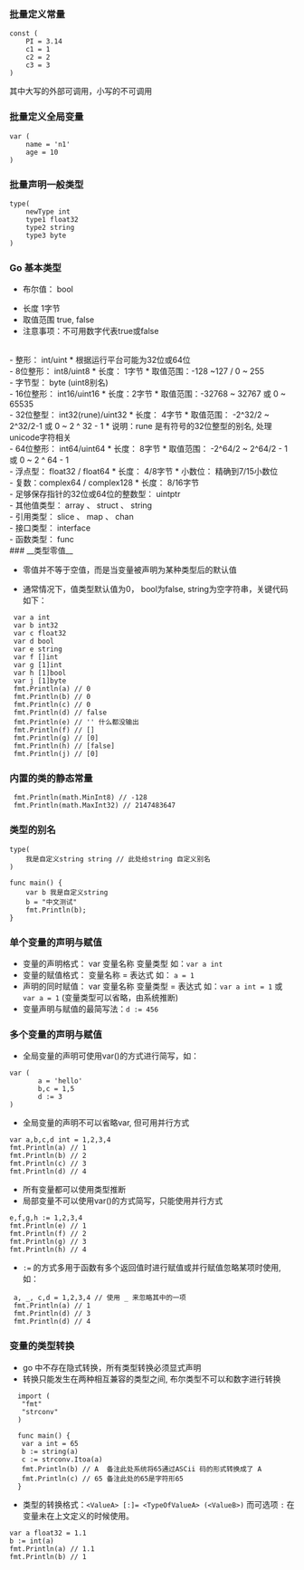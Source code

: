 ### __批量定义常量__
```
const (
    PI = 3.14
    c1 = 1
    c2 = 2
    c3 = 3
)
```
其中大写的外部可调用，小写的不可调用

### __批量定义全局变量__
```
var (
    name = 'n1'
    age = 10
)
```

### __批量声明一般类型__
```
type(
    newType int
    type1 float32
    type2 string
    type3 byte
)
```

### __Go 基本类型__

- 布尔值： bool
 * 长度 1字节
 * 取值范围 true, false
 * 注意事项：不可用数字代表true或false
<br>
- 整形： int/uint
 * 根据运行平台可能为32位或64位
<br>
- 8位整形： int8/uint8
 * 长度： 1字节
 * 取值范围：-128 ~127 / 0 ~ 255
<br>
-  字节型： byte (uint8别名)
<br>
- 16位整形： int16/uint16
 * 长度：2字节
 * 取值范围：-32768 ~ 32767 或 0 ~ 65535
<br>
- 32位整型： int32(rune)/uint32
  * 长度： 4字节
  * 取值范围： -2^32/2 ~ 2^32/2-1 或 0 ~ 2 ^ 32 - 1
  * 说明：rune 是有符号的32位整型的别名, 处理unicode字符相关
<br>
- 64位整形： int64/uint64
 * 长度： 8字节
 * 取值范围： -2^64/2 ~ 2^64/2 - 1 或 0 ~ 2 ^ 64 - 1
<br>
- 浮点型： float32 / float64
  * 长度： 4/8字节
  * 小数位： 精确到7/15小数位
<br>
- 复数：complex64 / complex128
 * 长度： 8/16字节
<br>
- 足够保存指针的32位或64位的整数型：  uintptr
<br>
- 其他值类型： array 、 struct 、 string
<br>
- 引用类型： slice 、 map 、 chan
<br>
- 接口类型： interface
<br>
- 函数类型： func
<br>
### __类型零值__

 - 零值并不等于空值，而是当变量被声明为某种类型后的默认值

 - 通常情况下，值类型默认值为0， bool为false, string为空字符串，关键代码如下：
  ```
   var a int
   var b int32
   var c float32
   var d bool
   var e string
   var f []int
   var g [1]int
   var h [1]bool
   var j [1]byte
   fmt.Println(a) // 0
   fmt.Println(b) // 0
   fmt.Println(c) // 0
   fmt.Println(d) // false
   fmt.Println(e) // '' 什么都没输出
   fmt.Println(f) // []
   fmt.Println(g) // [0]
   fmt.Println(h) // [false]
   fmt.Println(j) // [0]

  ```

### __内置的类的静态常量__

```
 fmt.Println(math.MinInt8) // -128
 fmt.Println(math.MaxInt32) // 2147483647
```

### __类型的别名__

```
type(
    我是自定义string string // 此处给string 自定义别名
)

func main() {
    var b 我是自定义string
    b = "中文测试"
    fmt.Println(b);
}

```

### __单个变量的声明与赋值__

- 变量的声明格式： var 变量名称 变量类型 如：`var a int`
- 变量的赋值格式： 变量名称 = 表达式 如： `a = 1`
- 声明的同时赋值： var 变量名称 变量类型 = 表达式 如：`var a int = 1` 或 `var a = 1` (变量类型可以省略，由系统推断)
- 变量声明与赋值的最简写法：`d := 456`

### __多个变量的声明与赋值__

- 全局变量的声明可使用var()的方式进行简写，如：
 ```
 var (
	    a = 'hello'
	    b,c = 1,5
	    d := 3
 )
 ```

- 全局变量的声明不可以省略var, 但可用并行方式
 ```
 var a,b,c,d int = 1,2,3,4
 fmt.Println(a) // 1
 fmt.Println(b) // 2
 fmt.Println(c) // 3
 fmt.Println(d) // 4
 ```
- 所有变量都可以使用类型推断
- 局部变量不可以使用var()的方式简写，只能使用并行方式
 ```
 e,f,g,h := 1,2,3,4
 fmt.Println(e) // 1
 fmt.Println(f) // 2
 fmt.Println(g) // 3
 fmt.Println(h) // 4
 ```

- `:=` 的方式多用于函数有多个返回值时进行赋值或并行赋值忽略某项时使用,如：
 ```
  a, _, c,d = 1,2,3,4 // 使用 _ 来忽略其中的一项
  fmt.Println(a) // 1
  fmt.Println(d) // 3
  fmt.Println(d) // 4

 ```

### __变量的类型转换__

-  go 中不存在隐式转换，所有类型转换必须显式声明
- 转换只能发生在两种相互兼容的类型之间, 布尔类型不可以和数字进行转换
 ```
   import (
    "fmt"
    "strconv"
   )

   func main() {
    var a int = 65
    b := string(a)
    c := strconv.Itoa(a)
    fmt.Println(b) // A  备注此处系统将65通过ASCii 码的形式转换成了 A
    fmt.Println(c) // 65 备注此处的65是字符形65
   }

 ```
- 类型的转换格式：`<ValueA> [:]= <TypeOfValueA> (<ValueB>)` 而可选项 `:` 在变量未在上文定义的时候使用。
 ```
 var a float32 = 1.1
 b := int(a)
 fmt.Println(a) // 1.1
 fmt.Println(b) // 1

 ```